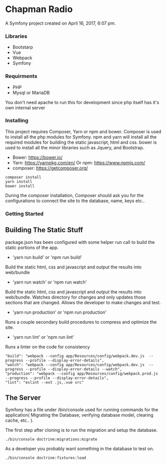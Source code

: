 Chapman Radio
========

A Symfony project created on April 16, 2017, 6:07 pm.

### Libraries

- Bootstarp
- Vue
- Webpack
- Symfony

### Requirments

- PHP
- Mysql or MariaDB

You don't need apache to run this for development since php itself has it's own internal server

### Installing

This project requires Composer, Yarn or npm and bower. Composer is used to install all the php modules for Symfony. npm and yarn will install all the required modules for building the static javascript, html and css. bower is used to install all the minor libraries such as Jquery, and Bootstrap.

- Bower: https://bower.io/
- Yarn: https://yarnpkg.com/en/ Or npm: https://www.npmjs.com/
- composer: https://getcomposer.org/

```
composer install
yarn install
bower install
```

During the composer installation, Composer should ask you for the configurations to connect the site to the database, name, keys etc..

### Getting Started

## Building The Static Stuff

package.json has been configured with some helper run call to build the static portions of the app.

- 'yarn run build' or 'npm run build'

Build the static html, css and javascript and output the results into web/bundle

- 'yarn run watch' or 'npm run watch'

Build the static html, css and javascript and output the results into web/bundle. Watches directory for changes and only updates those sections that are changed. Allows the developer to make changes and test. 

- 'yarn run production' or 'npm run production'

Runs a couple secondary build procedures to compress and optimize the site. 

- 'yarn run lint' or 'npm run lint'

Runs a linter on the code for consistency

```
"build": "webpack --config app/Resources/config/webpack.dev.js  --progress --profile --display-error-details",
"watch": "webpack --config app/Resources/config/webpack.dev.js  --progress --profile --display-error-details --watch",
"production": "webpack --config app/Resources/config/webpack.prod.js  --progress --profile --display-error-details",
"lint": "eslint --ext .js,.vue src"
```

## The Server

Symfony has a file under /bin/console used for running commands for the application( Migrating the Database, verifying database model, clearing cache, etc.. ).

The first step after cloning is to run the migration and setup the database.

```
./bin/console doctrine:migrations:migrate
```

As a developer you probably want something in the database to test on.

```
./bin/console doctrine:fixtures:load 
```




